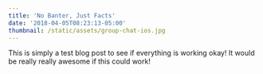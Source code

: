 ```yaml
---
title: 'No Banter, Just Facts'
date: '2018-04-05T08:23:13-05:00'
thumbnail: /static/assets/group-chat-ios.jpg
---
```

This is simply a test blog post to see if everything is working okay! It would be really really awesome if this could work!
